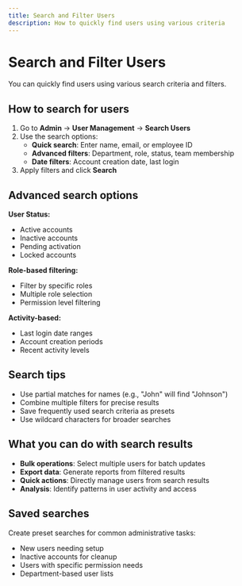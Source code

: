 ```yaml
---
title: Search and Filter Users
description: How to quickly find users using various criteria
---
```


# Search and Filter Users

You can quickly find users using various search criteria and filters.

## How to search for users

1. Go to **Admin** → **User Management** → **Search Users**
2. Use the search options:
   - **Quick search**: Enter name, email, or employee ID
   - **Advanced filters**: Department, role, status, team membership
   - **Date filters**: Account creation date, last login
3. Apply filters and click **Search**

## Advanced search options

**User Status:**
- Active accounts
- Inactive accounts
- Pending activation
- Locked accounts

**Role-based filtering:**
- Filter by specific roles
- Multiple role selection
- Permission level filtering

**Activity-based:**
- Last login date ranges
- Account creation periods
- Recent activity levels

## Search tips

- Use partial matches for names (e.g., "John" will find "Johnson")
- Combine multiple filters for precise results
- Save frequently used search criteria as presets
- Use wildcard characters for broader searches

## What you can do with search results

- **Bulk operations**: Select multiple users for batch updates
- **Export data**: Generate reports from filtered results
- **Quick actions**: Directly manage users from search results
- **Analysis**: Identify patterns in user activity and access

## Saved searches

Create preset searches for common administrative tasks:
- New users needing setup
- Inactive accounts for cleanup
- Users with specific permission needs
- Department-based user lists
